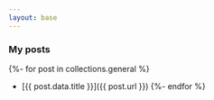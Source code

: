 ```yaml
---
layout: base
---
```


### My posts

{%- for post in collections.general %}
* [{{ post.data.title }}]({{ post.url }})
{%- endfor %}